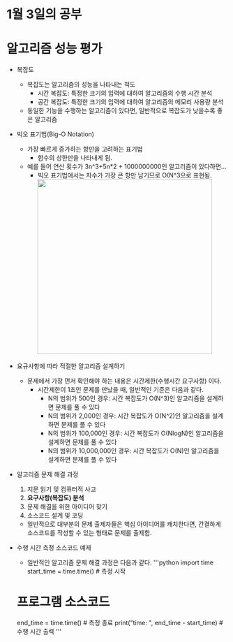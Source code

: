 # 1월 3일의 공부

# 알고리즘 성능 평가

- 복잡도

  - 복잡도는 알고리즘의 성능을 나타내는 척도
    - 시간 복잡도: 특정한 크기의 입력에 대하여 알고리즘의 수행 시간 분석
    - 공간 복잡도: 특정한 크기의 입력에 대하여 알고리즘의 메모리 사용량 분석
  - 동일한 기능을 수행하는 알고리즘이 있다면, 일반적으로 복잡도가 낮을수록 좋은 알고리즘

- 빅오 표기법(Big-O Notation)

  - 가장 빠르게 증가하는 항만을 고려하는 표기법
    - 함수의 상한만을 나타내게 됨.
  - 예를 들어 연산 횟수가 3n^3+5n\*2 + 1000000000인 알고리즘이 있다하면...
    - 빅오 표기법에서는 차수가 가장 큰 항만 남기므로 O(N^3으로 표현됨.
      <img src="img/스크린샷 2022-01-03 오전 9.28.14.png" width="400px">

- 요규사항에 따라 적절한 알고리즘 설계하기

  - 문제에서 가장 먼저 확인해야 하는 내용은 시간제한(수행시간 요구사항) 이다.
    - 시간제한이 1초인 문제를 만났을 때, 일반적인 기준은 다음과 같다.
      - N의 범위가 500인 경우: 시간 복잡도가 O(N^3)인 알고리즘을 설계하면 문제를 풀 수 있다
      - N의 범위가 2,000인 경우: 시간 복잡도가 O(N^2)인 알고리즘을 설계하면 문제를 풀 수 있다
      - N의 범위가 100,000인 경우: 시간 복잡도가 O(NlogN)인 알고리즘을 설계하면 문제를 풀 수 있다
      - N의 범위가 10,000,000인 경우: 시간 복잡도가 O(N)인 알고리즘을 설계하면 문제를 풀 수 있다

- 알고리즘 문제 해결 과정

  1. 지문 읽기 및 컴퓨터적 사고
  2. **요구사항(복잡도) 분석**
  3. 문제 해결을 위한 아이디어 찾기
  4. 소스코드 설계 및 코딩

  - 일반적으로 대부분의 문제 출제자들은 핵심 아이디어를 캐치한다면, 간결하게 소스코드를 작성할 수 있는 형태로 문제를 출제함.

- 수행 시간 측정 소스코드 예제

  - 일반적인 알고리즘 문제 해결 과정은 다음과 같다.
    '''python
    import time
    start_time = time.time() # 측정 시작

  # 프로그램 소스코드

  end_time = time.time() # 측정 종료
  print("time: ", end_time - start_time) # 수행 시간 출력
  '''
